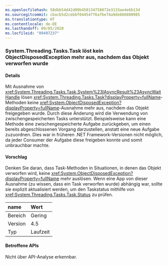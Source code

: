 ```yaml
---
ms.openlocfilehash: 58dbb54d42d89b450134758072e3133ae4e6b13d
ms.sourcegitcommit: cbacb5d2cebbf044547f6af6e74a9de866800985
ms.translationtype: HT
ms.contentlocale: de-DE
ms.lasthandoff: 09/05/2020
ms.locfileid: "89497237"
---
```

### <a name="systemthreadingtaskstask-no-longer-throw-objectdisposedexception-after-object-is-disposed"></a>System.Threading.Tasks.Task löst kein ObjectDisposedException mehr aus, nachdem das Objekt verworfen wurde

#### <a name="details"></a>Details

Mit Ausnahme von <xref:System.Threading.Tasks.Task.System%23IAsyncResult%23AsyncWaitHandle> lösen <xref:System.Threading.Tasks.Task?displayProperty=fullName>-Methoden keine <xref:System.ObjectDisposedException?displayProperty=fullName>-Ausnahme mehr aus, nachdem das Objekt freigegeben wurde. Durch diese Änderung wird die Verwendung von zwischengespeicherten Tasks unterstützt. Beispielsweise kann eine Methode eine zwischengespeicherte Aufgabe zurückgeben, um einen bereits abgeschlossenen Vorgang darzustellen, anstatt eine neue Aufgabe zuzuordnen. Dies war in früheren .NET Framework-Versionen nicht möglich, da jeder Consumer der Aufgabe diese freigeben konnte und somit unbrauchbar machte.

#### <a name="suggestion"></a>Vorschlag

Denken Sie daran, dass Task-Methoden in Situationen, in denen das Objekt verworfen wird, keine <xref:System.ObjectDisposedException?displayProperty=fullName> mehr auslösen. Wenn eine App von dieser Ausnahme (zu wissen, dass ein Task verworfen wurde) abhängig war, sollte sie explizit aktualisiert werden, um den Taskstatus mithilfe von <xref:System.Threading.Tasks.Task.Status> zu prüfen.

| name    | Wert       |
|:--------|:------------|
| Bereich   |Gering|
|Version|4.5|
|Typ|Laufzeit|

#### <a name="affected-apis"></a>Betroffene APIs

Nicht über API-Analyse erkennbar.

<!--

#### Affected APIs

Not detectable via API analysis.

-->
